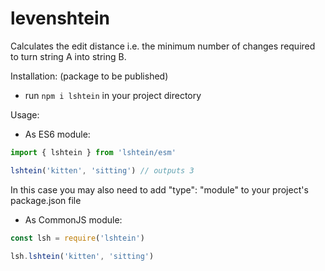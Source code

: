 # levenshtein
Calculates the edit distance i.e. the minimum number of changes required to turn string A into string B.

Installation:
(package to be published)
* run ```npm i lshtein``` in your project directory

Usage:
* As ES6 module:
```javascript
import { lshtein } from 'lshtein/esm'

lshtein('kitten', 'sitting') // outputs 3
```
In this case you may also need to add "type": "module" to your project's package.json file 

* As CommonJS module:
```javascript
const lsh = require('lshtein')

lsh.lshtein('kitten', 'sitting')
```
